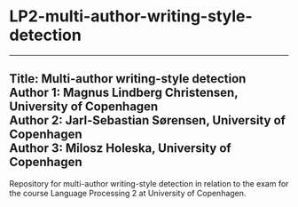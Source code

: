 # LP2-multi-author-writing-style-detection
---
Title: Multi-author writing-style detection\
Author 1: Magnus Lindberg Christensen, University of Copenhagen\
Author 2: Jarl-Sebastian Sørensen, University of Copenhagen\
Author 3: Milosz Holeska, University of Copenhagen
---

Repository for multi-author writing-style detection in relation to the exam for the course Language Processing 2 at University of Copenhagen.
